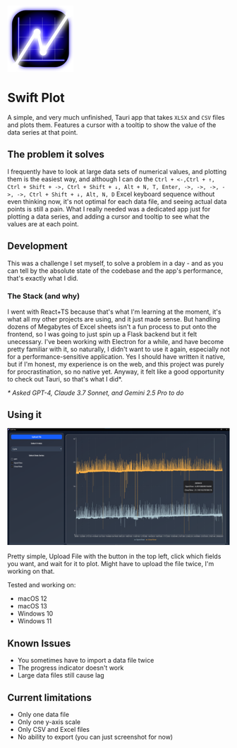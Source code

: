 ![Swift Plot Logo](src-tauri/icons/Square150x150Logo.png)

# Swift Plot

A simple, and very much unfinished, Tauri app that takes `XLSX` and `CSV` files and plots them. Features a cursor with a tooltip to show the value of the data series at that point.

## The problem it solves

I frequently have to look at large data sets of numerical values, and plotting them is the easiest way, and although I can do the
`Ctrl + <-,Ctrl + ↑, Ctrl + Shift + ->, Ctrl + Shift + ↓, Alt + N, T, Enter, ->, ->, ->, ->, ->, Ctrl + Shift + ↓, Alt, N, D`
Excel keyboard sequence without even thinking now, it's not optimal for each data file, and seeing actual data points is still a pain. What I really needed was a dedicated app just for plotting a data series, and adding a cursor and tooltip to see what the values are at each point.

## Development

This was a challenge I set myself, to solve a problem in a day - and as you can tell by the absolute state of the codebase and the app's performance, that's exactly what I did.

### The Stack (and why)

I went with React+TS because that's what I'm learning at the moment, it's what all my other projects are using, and it just made sense. But handling dozens of Megabytes of Excel sheets isn't a fun process to put onto the frontend, so I was going to just spin up a Flask backend but it felt unecessary. I've been working with Electron for a while, and have become pretty familiar with it, so naturally, I didn't want to use it again, especially not for a performance-sensitive application. Yes I should have written it native, but if I'm honest, my experience is on the web, and this project was purely for procrastination, so no native yet. Anyway, it felt like a good opportunity to check out Tauri, so that's what I did*.

*\* Asked GPT-4, Claude 3.7 Sonnet, and Gemini 2.5 Pro to do*

## Using it

![Screenshot of Swift Plot showing a data plot](_projectAssets/Screenshot.png)

Pretty simple, Upload File with the button in the top left, click which fields you want, and wait for it to plot. Might have to upload the file twice, I'm working on that.

Tested and working on:

- macOS 12
- macOS 13
- Windows 10
- Windows 11

## Known Issues

- You sometimes have to import a data file twice
- The progress indicator doesn't work
- Large data files still cause lag

## Current limitations

- Only one data file
- Only one y-axis scale
- Only CSV and Excel files
- No ability to export (you can just screenshot for now)